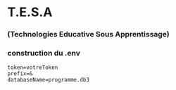 # T.E.S.A

### (Technologies Educative Sous Apprentissage)

### construction du .env

```
token=votreToken
prefix=&
databaseName=programme.db3
```
